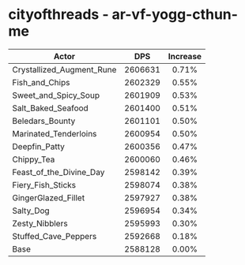 # cityofthreads - ar-vf-yogg-cthun-me
| Actor | DPS | Increase |
|---|:---:|:---:|
|Crystallized_Augment_Rune|2606631|0.71%|
|Fish_and_Chips|2602329|0.55%|
|Sweet_and_Spicy_Soup|2601909|0.53%|
|Salt_Baked_Seafood|2601400|0.51%|
|Beledars_Bounty|2601101|0.50%|
|Marinated_Tenderloins|2600954|0.50%|
|Deepfin_Patty|2600356|0.47%|
|Chippy_Tea|2600060|0.46%|
|Feast_of_the_Divine_Day|2598142|0.39%|
|Fiery_Fish_Sticks|2598074|0.38%|
|GingerGlazed_Fillet|2597927|0.38%|
|Salty_Dog|2596954|0.34%|
|Zesty_Nibblers|2595993|0.30%|
|Stuffed_Cave_Peppers|2592668|0.18%|
|Base|2588128|0.00%|
